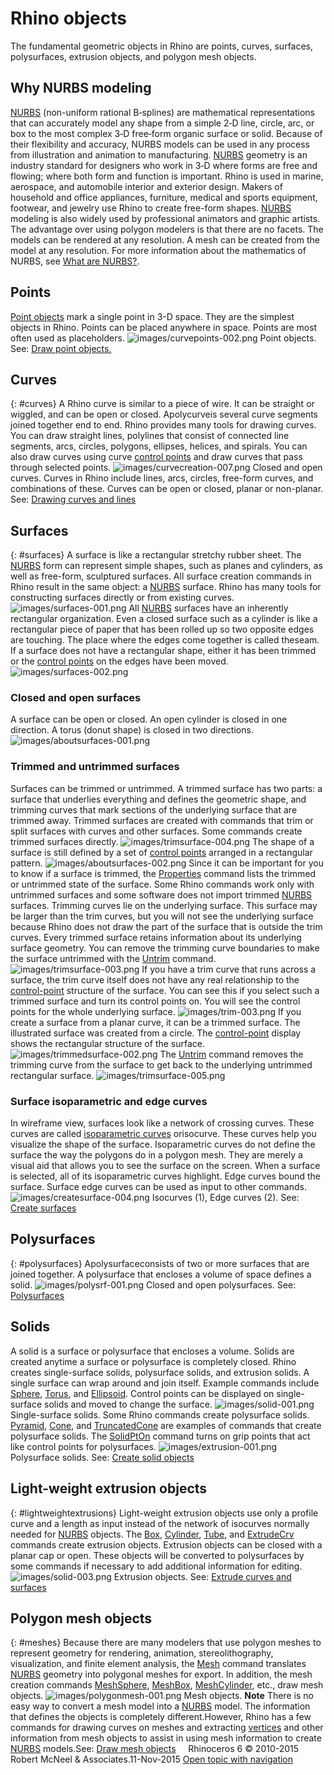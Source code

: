 ---
---


# Rhino objects
The fundamental geometric objects in Rhino are points, curves, surfaces, polysurfaces, extrusion objects, and polygon mesh objects.

## Why NURBS modeling
 [NURBS](http://www.rhino3d.com/nurbs) (non-uniform rational B&#8209;splines) are mathematical representations that can accurately model any shape from a simple 2&#8209;D line, circle, arc, or box to the most complex 3&#8209;D free&#8209;form organic surface or solid. Because of their flexibility and accuracy, NURBS models can be used in any process from illustration and animation to manufacturing.
 [NURBS](http://www.rhino3d.com/nurbs) geometry is an industry standard for designers who work in 3&#8209;D where forms are free and flowing; where both form and function is important. Rhino is used in marine, aerospace, and automobile interior and exterior design. Makers of household and office appliances, furniture, medical and sports equipment, footwear, and jewelry use Rhino to create free-form shapes.
 [NURBS](http://www.rhino3d.com/nurbs) modeling is also widely used by professional animators and graphic artists. The advantage over using polygon modelers is that there are no facets. The models can be rendered at any resolution. A mesh can be created from the model at any resolution. For more information about the mathematics of NURBS, see [What are NURBS?](http://www.rhino3d.com/nurbs/).

## Points
 [Point objects](point.html) mark a single point in 3-D space. They are the simplest objects in Rhino. Points can be placed anywhere in space. Points are most often used as placeholders.
![images/curvepoints-002.png](images/curvepoints-002.png)
Point objects.
See: [Draw point objects.](sak-point.html) 

## Curves
{: #curves}
A Rhino curve is similar to a piece of wire. It can be straight or wiggled, and can be open or closed.
Apolycurveis several curve segments joined together end to end.
Rhino provides many tools for drawing curves. You can draw straight lines, polylines that consist of connected line segments, arcs, circles, polygons, ellipses, helices, and spirals.
You can also draw curves using curve [control points](controlpoint.html) and draw curves that pass through selected points.
![images/curvecreation-007.png](images/curvecreation-007.png)
Closed and open curves.
Curves in Rhino include lines, arcs, circles, free-form curves, and combinations of these. Curves can be open or closed, planar or non-planar.
See: [Drawing curves and lines](sak-curve.html) 

## Surfaces
{: #surfaces}
A surface is like a rectangular stretchy rubber sheet. The [NURBS](http://www.rhino3d.com/nurbs) form can represent simple shapes, such as planes and cylinders, as well as free-form, sculptured surfaces.
All surface creation commands in Rhino result in the same object: a [NURBS](http://www.rhino3d.com/nurbs) surface. Rhino has many tools for constructing surfaces directly or from existing curves.
![images/surfaces-001.png](images/surfaces-001.png)
All [NURBS](http://www.rhino3d.com/nurbs) surfaces have an inherently rectangular organization.
Even a closed surface such as a cylinder is like a rectangular piece of paper that has been rolled up so two opposite edges are touching. The place where the edges come together is called theseam. If a surface does not have a rectangular shape, either it has been trimmed or the [control points](controlpoint.html) on the edges have been moved.
![images/surfaces-002.png](images/surfaces-002.png)

### Closed and open surfaces
A surface can be open or closed. An open cylinder is closed in one direction.
A torus (donut shape) is closed in two directions.
![images/aboutsurfaces-001.png](images/aboutsurfaces-001.png)

### Trimmed and untrimmed surfaces
Surfaces can be trimmed or untrimmed. A trimmed surface has two parts: a surface that underlies everything and defines the geometric shape, and trimming curves that mark sections of the underlying surface that are trimmed away.
Trimmed surfaces are created with commands that trim or split surfaces with curves and other surfaces. Some commands create trimmed surfaces directly.
![images/trimsurface-004.png](images/trimsurface-004.png)
The shape of a surface is still defined by a set of [control points](controlpoint.html) arranged in a rectangular pattern.
![images/aboutsurfaces-002.png](images/aboutsurfaces-002.png)
Since it can be important for you to know if a surface is trimmed, the [Properties](properties.html) command lists the trimmed or untrimmed state of the surface. Some Rhino commands work only with untrimmed surfaces and some software does not import trimmed [NURBS](http://www.rhino3d.com/nurbs) surfaces.
Trimming curves lie on the underlying surface. This surface may be larger than the trim curves, but you will not see the underlying surface because Rhino does not draw the part of the surface that is outside the trim curves. Every trimmed surface retains information about its underlying surface geometry. You can remove the trimming curve boundaries to make the surface untrimmed with the [Untrim](trim.html#untrim) command.
![images/trimsurface-003.png](images/trimsurface-003.png)
If you have a trim curve that runs across a surface, the trim curve itself does not have any real relationship to the [control-point](controlpoint.html) structure of the surface. You can see this if you select such a trimmed surface and turn its control points on. You will see the control points for the whole underlying surface.
![images/trim-003.png](images/trim-003.png)
If you create a surface from a planar curve, it can be a trimmed surface. The illustrated surface was created from a circle. The [control-point](controlpoint.html) display shows the rectangular structure of the surface.
![images/trimmedsurface-002.png](images/trimmedsurface-002.png)
The [Untrim](trim.html#untrim) command removes the trimming curve from the surface to get back to the underlying untrimmed rectangular surface.
![images/trimsurface-005.png](images/trimsurface-005.png)

### Surface isoparametric and edge curves
In wireframe view, surfaces look like a network of crossing curves. These curves are called [isoparametric curves](isocurve.html) orisocurve. These curves help you visualize the shape of the surface. Isoparametric curves do not define the surface the way the polygons do in a polygon mesh. They are merely a visual aid that allows you to see the surface on the screen. When a surface is selected, all of its isoparametric curves highlight.
Edge curves bound the surface. Surface edge curves can be used as input to other commands.
![images/createsurface-004.png](images/createsurface-004.png)
Isocurves (1), Edge curves (2).
See: [Create surfaces](sak-surface.html) 

## Polysurfaces
{: #polysurfaces}
Apolysurfaceconsists of two or more surfaces that are joined together. A polysurface that encloses a volume of space defines a solid.
![images/polysrf-001.png](images/polysrf-001.png)
Closed and open polysurfaces.
See: [Polysurfaces](sak-polysurfaces.html) 

## Solids
A solid is a surface or polysurface that encloses a volume. Solids are created anytime a surface or polysurface is completely closed. Rhino creates single-surface solids, polysurface solids, and extrusion solids.
A single surface can wrap around and join itself. Example commands include [Sphere](sphere.html), [Torus](torus.html), and [Ellipsoid](ellipsoid.html). Control points can be displayed on single-surface solids and moved to change the surface.
![images/solid-001.png](images/solid-001.png)
Single-surface solids.
Some Rhino commands create polysurface solids. [Pyramid](pyramid.html), [Cone](cone.html), and [TruncatedCone](truncatedcone.html) are examples of commands that create polysurface solids.
The [SolidPtOn](pointson.html#solidpton) command turns on grip points that act like control points for polysurfaces.
![images/extrusion-001.png](images/extrusion-001.png)
Polysurface solids.
See: [Create solid objects](sak-solid.html) 

## Light-weight extrusion objects
{: #lightweightextrusions}
Light-weight extrusion objects use only a profile curve and a length as input instead of the network of isocurves normally needed for [NURBS](http://www.rhino3d.com/nurbs) objects. The [Box](box.html), [Cylinder](cylinder.html), [Tube](tube.html), and [ExtrudeCrv](extrudecrv.html) commands create extrusion objects. Extrusion objects can be closed with a planar cap or open. These objects will be converted to polysurfaces by some commands if necessary to add additional information for editing.
![images/solid-003.png](images/solid-003.png)
Extrusion objects.
See: [Extrude curves and surfaces](sak-extrude.html) 

## Polygon mesh objects
{: #meshes}
Because there are many modelers that use polygon meshes to represent geometry for rendering, animation, stereolithography, visualization, and finite element analysis, the [Mesh](mesh.html) command translates [NURBS](http://www.rhino3d.com/nurbs) geometry into polygonal meshes for export. In addition, the mesh creation commands [MeshSphere](meshsphere.html), [MeshBox](meshbox.html), [MeshCylinder](meshcylinder.html), etc., draw mesh objects.
![images/polygonmesh-001.png](images/polygonmesh-001.png)
Mesh objects.
 **Note** 
There is no easy way to convert a mesh model into a [NURBS](http://www.rhino3d.com/nurbs) model. The information that defines the objects is completely different.However, Rhino has a few commands for drawing curves on meshes and extracting [vertices](meshvertex.html) and other information from mesh objects to assist in using mesh information to create [NURBS](http://www.rhino3d.com/nurbs) models.See: [Draw mesh objects](sak-mesh.html) 
&#160;
&#160;
Rhinoceros 6 © 2010-2015 Robert McNeel &amp; Associates.11-Nov-2015
 [Open topic with navigation](rhinoobjects.html) 

